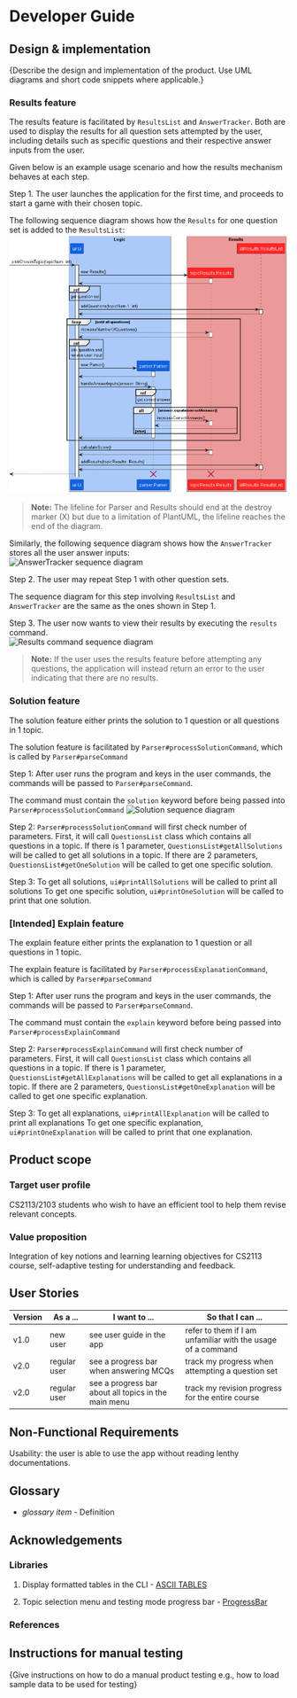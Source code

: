 # Developer Guide

## Design & implementation

{Describe the design and implementation of the product. Use UML diagrams and short code snippets where applicable.}

### Results feature

The results feature is facilitated by `ResultsList` and 
`AnswerTracker`. Both are used to display the results for
all question sets attempted by the user, including details
such as specific questions and their respective answer inputs
from the user.

Given below is an example usage scenario and how the results
mechanism behaves at each step.

Step 1. The user launches the application for the first time,
and proceeds to start a game with their chosen topic.

The following sequence diagram shows how the `Results` for
one question set is added to the `ResultsList`:  
![ResultsList sequence diagram](./team/img/Results.png)
> **Note:** The lifeline for Parser and Results should end
> at the destroy marker (X) but due to a limitation of PlantUML,
> the lifeline reaches the end of the diagram.

Similarly, the following sequence diagram shows how the
`AnswerTracker` stores all the user answer inputs:  
![AnswerTracker sequence diagram](https://via.placeholder.com/100.png?text=Photo)

Step 2. The user may repeat Step 1 with other question sets.  

The sequence diagram for this step involving `ResultsList` 
and `AnswerTracker` are the same as the ones shown in Step 1.

Step 3. The user now wants to view their results by executing
the `results` command.  
![Results command sequence diagram](https://via.placeholder.com/100.png?text=Photo)

> **Note:** If the user uses the results feature before
> attempting any questions, the application will instead 
> return an error to the user indicating that there are no 
> results.

### Solution feature

The solution feature either prints the solution to 1 question or all questions in 1 topic.

The solution feature is facilitated by ```Parser#processSolutionCommand```, which is called by ```Parser#parseCommand```

Step 1: After user runs the program and keys in the user commands, the commands will be passed to 
```Parser#parseCommand```.

The command must contain the ```solution``` keyword before being passed into ```Parser#processSolutionCommand```
![Solution sequence diagram](./team/img/Solution.png)

Step 2: ```Parser#processSolutionCommand``` will first check number of parameters.
First, it will call ```QuestionsList``` class which contains all questions in a topic.
If there is 1 parameter, ```QuestionsList#getAllSolutions``` will be called to get all solutions in a topic.
If there are 2 parameters, ```QuestionsList#getOneSolution``` will be called to get one specific solution.

Step 3: 
To get all solutions, ```ui#printAllSolutions``` will be called to print all solutions
To get one specific solution, ```ui#printOneSolution``` will be called to print that one solution.

### [Intended] Explain feature
The explain feature either prints the explanation to 1 question or all questions in 1 topic.

The explain feature is facilitated by ```Parser#processExplanationCommand```, which is called by ```Parser#parseCommand```

Step 1: After user runs the program and keys in the user commands, the commands will be passed to
```Parser#parseCommand```.

The command must contain the ```explain``` keyword before being passed into ```Parser#processExplainCommand```

Step 2: ```Parser#processExplainCommand``` will first check number of parameters.
First, it will call ```QuestionsList``` class which contains all questions in a topic.
If there is 1 parameter, ```QuestionsList#getAllExplanations``` will be called to get all explanations in a topic.
If there are 2 parameters, ```QuestionsList#getOneExplanation``` will be called to get one specific explanation.

Step 3:
To get all explanations, ```ui#printAllExplanation``` will be called to print all explanations
To get one specific explanation, ```ui#printOneExplanation``` will be called to print that one explanation.

## Product scope

### Target user profile

CS2113/2103 students who wish to have an efficient tool to help them revise relevant concepts.

### Value proposition

Integration of key notions and learning learning objectives for CS2113 course, self-adaptive testing for understanding and feedback.

## User Stories

| Version | As a ...     | I want to ...                                        | So that I can ...                                            |
| ------- | ------------ | ---------------------------------------------------- | ------------------------------------------------------------ |
| v1.0    | new user     | see user guide in the app                            | refer to them if I am unfamiliar with the usage of a command |
| v2.0    | regular user | see a progress bar when answering MCQs               | track my progress when attempting a question set             |
| v2.0    | regular user | see a progress bar about all topics in the main menu | track my revision progress for the entire course             |

## Non-Functional Requirements

Usability: the user is able to use the app without reading lenthy documentations.

## Glossary

- _glossary item_ - Definition

## Acknowledgements

### Libraries

1. Display formatted tables in the CLI - [ASCII TABLES](https://bethecoder.com/applications/products/asciiTable.action)

2. Topic selection menu and testing mode progress bar - [ProgressBar](https://github.com/ctongfei/progressbar)

### References

## Instructions for manual testing

{Give instructions on how to do a manual product testing e.g., how to load sample data to be used for testing}
